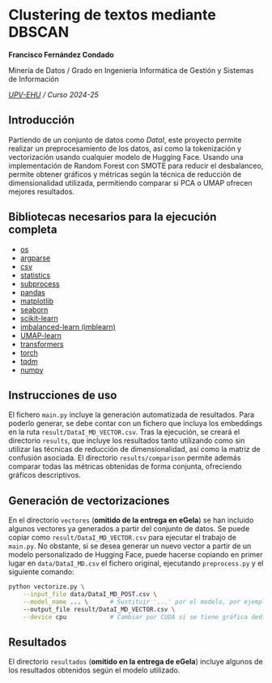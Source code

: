 # Clustering de textos mediante DBSCAN
**Francisco Fernández Condado**

Minería de Datos / Grado en Ingeniería Informática de Gestión y Sistemas de Información

_[UPV-EHU](https://www.ehu.eus) / Curso 2024-25_

## Introducción
Partiendo de un conjunto de datos como _DataI_, este proyecto permite realizar un preprocesamiento de los datos, así como la tokenización y vectorización usando cualquier modelo de Hugging Face. Usando una implementación de Random Forest con SMOTE para reducir el desbalanceo, permite obtener gráficos y métricas según la técnica de reducción de dimensionalidad utilizada, permitiendo comparar si PCA o UMAP ofrecen mejores resultados.

## Bibliotecas necesarios para la ejecución completa
- [os](https://docs.python.org/3/library/os.html)
- [argparse](https://docs.python.org/3/library/argparse.html)
- [csv](https://docs.python.org/3/library/csv.html)
- [statistics](https://docs.python.org/3/library/statistics.html)
- [subprocess](https://docs.python.org/3/library/subprocess.html)
- [pandas](https://pandas.pydata.org/)
- [matplotlib](https://matplotlib.org/)
- [seaborn](https://seaborn.pydata.org/)
- [scikit-learn](https://scikit-learn.org/stable/)
- [imbalanced-learn (imblearn)](https://imbalanced-learn.org/stable/)
- [UMAP-learn](https://umap-learn.readthedocs.io/en/latest/)
- [transformers](https://huggingface.co/docs/transformers/)
- [torch](https://pytorch.org/)
- [tqdm](https://tqdm.github.io/)
- [numpy](https://numpy.org/)

## Instrucciones de uso
El fichero `main.py` incluye la generación automatizada de resultados. Para poderlo generar, se debe contar con un fichero que incluya los embeddings en la ruta `result/DataI_MD_VECTOR.csv`. Tras la ejecución, se creará el directorio `results`, que incluye los resultados tanto utilizando como sin utilizar las técnicas de reducción de dimensionalidad, así como la matriz de confusión asociada. El directorio `results/comparison` permite además comparar todas las métricas obtenidas de forma conjunta, ofreciendo gráficos descriptivos.

## Generación de vectorizaciones
En el directorio `vectores` (**omitido de la entrega en eGela**) se han incluido algunos vectores ya generados a partir del conjunto de datos. Se puede copiar como `result/DataI_MD_VECTOR.csv` para ejecutar el trabajo de `main.py`. No obstante, si se desea generar un nuevo vector a partir de un modelo personalizado de Hugging Face, puede hacerse copiando en primer lugar en `data/DataI_MD.csv` el fichero original, ejecutando `preprocess.py` y el siguiente comando:

```bash
python vectorize.py \
    --input_file data/DataI_MD_POST.csv \
    --model_name ... \      # Sustituir '...' por el modelo, por ejemplo vinai/bertweet-base
    --output_file result/DataI_MD_VECTOR.csv \
    --device cpu            # Cambiar por CUDA si se tiene gráfica dedicada
```

## Resultados
El directorio `resultados` (**omitido en la entrega de eGela**) incluye algunos de los resultados obtenidos según el modelo utilizado.
